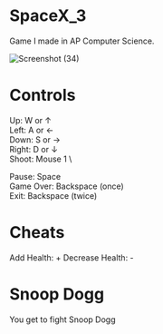 # SpaceX_3
Game I made in AP Computer Science.

![Screenshot (34)](https://user-images.githubusercontent.com/43283288/115109638-d58b0500-9f2b-11eb-961e-2dfe0e2af359.png)

# Controls
Up:    W or ↑ \
Left:  A or ← \
Down:  S or → \
Right: D or ↓ \
Shoot: Mouse 1 \

Pause: 	   Space \
Game Over: Backspace (once) \
Exit:      Backspace (twice)

# Cheats
Add Health: 	   +
Decrease Health: -

# Snoop Dogg
You get to fight Snoop Dogg
